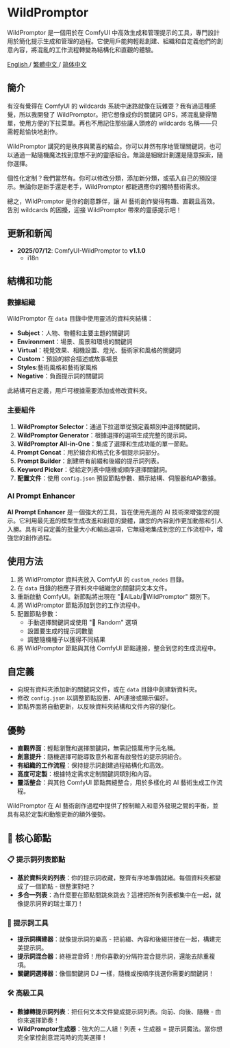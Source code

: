 # WildPromptor

WildPromptor 是一個用於在 ComfyUI 中高效生成和管理提示的工具，專門設計用於簡化提示生成和管理的過程。它使用戶能夠輕鬆創建、組織和自定義他們的創意內容，將混亂的工作流程轉變為結構化和直觀的體驗。

[English ](README.md) / [繁體中文 ](README.zh-tw.md) / [简体中文 ](README.zh-cn.md)

## 簡介

有沒有覺得在 ComfyUI 的 wildcards 系統中迷路就像在玩雜耍？我有過這種感覺，所以我開發了 WildPromptor。把它想像成你的關鍵詞 GPS，將混亂變得簡單，使用方便的下拉菜單。再也不用記住那些讓人頭疼的 wildcards 名稱——只需輕鬆愉快地創作。

WildPromptor 講究的是秩序與驚喜的結合。你可以井然有序地管理關鍵詞，也可以通過一點隨機魔法找到意想不到的靈感組合。無論是細緻計劃還是隨意探索，隨你選擇。

個性化定制？我們當然有。你可以修改分類，添加新分類，或插入自己的預設提示。無論你是新手還是老手，WildPromptor 都能適應你的獨特藝術需求。

總之，WildPromptor 是你的創意夥伴，讓 AI 藝術創作變得有趣、直觀且高效。告別 wildcards 的困擾，迎接 WildPromptor 帶來的靈感提示吧！

## 更新和新闻

- **2025/07/12**: ComfyUI-WildPromptor to **v1.1.0**
   - i18n 

## 結構和功能

### 數據組織
WildPromptor 在 `data` 目錄中使用靈活的資料夾結構：

- **Subject**：人物、物體和主要主題的關鍵詞
- **Environment**：場景、風景和環境的關鍵詞
- **Virtual**：視覺效果、相機設置、燈光、藝術家和風格的關鍵詞
- **Custom**：預設的綜合描述或故事場景
- **Styles**:藝術風格和藝術家風格
- **Negative**：負面提示詞的關鍵詞

此結構可自定義，用戶可根據需要添加或修改資料夾。

### 主要組件
1. **WildPromptor Selector**：通過下拉選單從預定義類別中選擇關鍵詞。
2. **WildPromptor Generator**：根據選擇的選項生成完整的提示詞。
3. **WildPromptor All-in-One**：集成了選擇和生成功能的單一節點。
4. **Prompt Concat**：用於組合和格式化多個提示詞部分。
5. **Prompt Builder**：創建帶有前綴和後綴的提示詞列表。
6. **Keyword Picker**：從給定列表中隨機或順序選擇關鍵詞。
7. **配置文件**：使用 `config.json` 預設節點參數、顯示結構、伺服器和API數據。

### AI Prompt Enhancer
**AI Prompt Enhancer** 是一個強大的工具，旨在使用先進的 AI 技術來增強您的提示。它利用最先進的模型生成改進和創意的變體，讓您的內容創作更加動態和引人入勝。具有可自定義的批量大小和輸出選項，它無縫地集成到您的工作流程中，增強您的創作過程。

## 使用方法

1. 將 WildPromptor 資料夾放入 ComfyUI 的 `custom_nodes` 目錄。
2. 在 `data` 目錄的相應子資料夾中組織您的關鍵詞文本文件。
3. 重新啟動 ComfyUI。新節點將出現在 "🧪AILab/🧿WildPromptor" 類別下。
4. 將 WildPromptor 節點添加到您的工作流程中。
5. 配置節點參數：
   - 手動選擇關鍵詞或使用 "🎲 Random" 選項
   - 設置要生成的提示詞數量
   - 調整隨機種子以獲得不同結果
6. 將 WildPromptor 節點與其他 ComfyUI 節點連接，整合到您的生成流程中。

## 自定義

- 向現有資料夾添加新的關鍵詞文件，或在 `data` 目錄中創建新資料夾。
- 修改 `config.json` 以調整節點設置、API連接或顯示偏好。
- 節點界面將自動更新，以反映資料夾結構和文件內容的變化。

## 優勢

- **直觀界面**：輕鬆瀏覽和選擇關鍵詞，無需記憶萬用字元名稱。
- **創意提升**：隨機選擇可能導致意外和富有啟發性的提示詞組合。
- **有組織的工作流程**：保持提示詞創建過程結構化和高效。
- **高度可定製**：根據特定需求定制關鍵詞類別和內容。
- **靈活整合**：與其他 ComfyUI 節點無縫整合，用於多樣化的 AI 藝術生成工作流程。

WildPromptor 在 AI 藝術創作過程中提供了控制輸入和意外發現之間的平衡，並具有易於定製和動態更新的額外優勢。

## 🌟 核心節點

### 📋 提示詞列表節點
- **基於資料夾的列表**：你的提示詞收藏，整齊有序地準備就緒。每個資料夾都變成了一個節點 - 很整潔對吧？
- **多合一列表**：為什麼要在節點間跳來跳去？這裡把所有列表都集中在一起，就像提示詞界的瑞士軍刀！

### 🔀 提示詞工具
- **提示詞構建器**：就像提示詞的樂高 - 把前綴、內容和後綴拼接在一起，構建完美提示詞。
- **提示詞混合器**：終極混音師！用你喜歡的分隔符混合提示詞，還能去除重複項。
- **關鍵詞選擇器**：像個關鍵詞 DJ 一樣，隨機或按順序挑選你需要的關鍵詞！

### 🛠️ 高級工具
- **數據轉提示詞列表**：把任何文本文件變成提示詞列表。向前、向後、隨機 - 由你來選擇節奏！
- **WildPromptor生成器**：強大的二人組！列表 + 生成器 = 提示詞魔法。當你想完全掌控創意混沌時的完美選擇！


